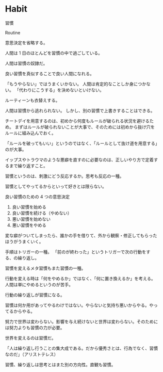 # Habit

習慣

Routine

意思決定を省略する。

人間は 1 日のほとんどを習慣の中で過ごしている。

人間は習慣の奴隷だ。

良い習慣を真似することで良い人間になれる。

「もうやらない」ではうまくいかない。
人間は肯定的なことしか身につかない。
「代わりにこうする」を決めないといけない。

ルーティーンも衣替えする。

人間は習慣から逃れられない。
しかし、別の習慣で上書きすることはできる。

チートデイを用意するのは、初めから何度もルールが破られる状況を避けるため。
まずはルールが破られないことが大事で、そのためには初めから抜け穴をルールに組み込んでおく。

「ルールを破ってもいい」というのではなく、「ルールとして抜け道を用意する」のが大事。

イップスやトラウマのような悪癖を直すのに必要なのは、正しいやり方で定着するまで繰り返すこと。

習慣というのは、刺激にどう反応するか。思考も反応の一種。

習慣としてやってるからといって好きとは限らない。

良い習慣のための 4 つの意思決定

1. 良い習慣を始める
2. 良い習慣を続ける（やめない）
3. 悪い習慣を始めない
4. 悪い習慣をやめる

変な癖がついてしまったら、誰かの手を借りて、外から観察・修正してもらったほうがうまくいく。

手順はトリガーの一種。
「前のが終わった」というトリガーで次の行動をする、の繰り返し。

習慣を変えるメタ習慣もまた習慣の一種。

行動を変える時は「何をやめるか」ではなく、「何に置き換えるか」を考える。人間は単にやめるというのが苦手。

行動の繰り返しが習慣になる。

習慣は何か用があってやるわけではない。やらないと気持ち悪いからやる。やってるからやる。

努力で世界は変わらない。影響を与え続けないと世界は変わらない。そのためには努力よりも習慣の力が必要。

世界を変えるのは習慣だ。

「人は繰り返し行うことの集大成である。だから優秀さとは、行為でなく、習慣なのだ」（アリストテレス）

習慣、繰り返しは思考とはまた別の方向性。直観も習慣。
